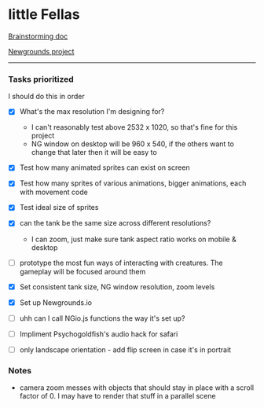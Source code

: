 # little Fellas

[Brainstorming doc](https://docs.google.com/document/d/19n-ml0TKguYE0PrPC5kYycIr7pbs8SALPjUFkuNVtsw/edit)

[Newgrounds project](https://www.newgrounds.com/projects/games/1920192/preview)

---

### Tasks prioritized
I should do this in order

- [x] What's the max resolution I'm designing for?
  - I can't reasonably test above 2532 x 1020, so that's fine for this project
  - NG window on desktop will be 960 x 540, if the others want to change that later then it will be easy to

- [x] Test how many animated sprites can exist on screen
- [x] Test how many sprites of various animations, bigger animations, each with movement code

- [x] Test ideal size of sprites
- [x] can the tank be the same size across different resolutions?
  - I can zoom, just make sure tank aspect ratio works on mobile & desktop
- [ ] prototype the most fun ways of interacting with creatures. The gameplay will be focused around them

- [x] Set consistent tank size, NG window resolution, zoom levels

- [x] Set up Newgrounds.io
- [ ] uhh can I call NGio.js functions the way it's set up?

- [ ] Impliment Psychogoldfish's audio hack for safari

- [ ] only landscape orientation - add flip screen in case it's in portrait

### Notes
- camera zoom messes with objects that should stay in place with a scroll factor of 0. I may have to render that stuff in a parallel scene
